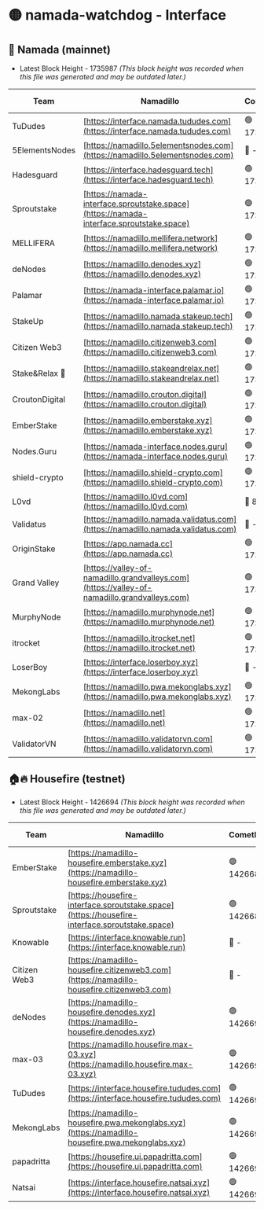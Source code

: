 # 🟡 namada-watchdog - Interface

## 🚀 Namada (mainnet)
- Latest Block Height - 1735987 *(This block height was recorded when this file was generated and may be outdated later.)*

| Team | Namadillo | CometBFT | Indexer | MASP Indexer |
|-|-|-|-|-|
| TuDudes | [https://interface.namada.tududes.com](https://interface.namada.tududes.com) | 🟢 1735966 | 🟢 1735966 | 🟢 1735966 |
| 5ElementsNodes | [https://namadillo.5elementsnodes.com](https://namadillo.5elementsnodes.com) | 🔴 - | 🔴 1704136 | 🔴 1704143 |
| Hadesguard | [https://interface.hadesguard.tech](https://interface.hadesguard.tech) | 🟢 1735970 | 🟢 1735970 | 🟢 1735970 |
| Sproutstake | [https://namada-interface.sproutstake.space](https://namada-interface.sproutstake.space) | 🟢 1735971 | 🟢 1735971 | 🟢 1735971 |
| MELLIFERA | [https://namadillo.mellifera.network](https://namadillo.mellifera.network) | 🟢 1735972 | 🟢 1735972 | 🟢 1735972 |
| deNodes | [https://namadillo.denodes.xyz](https://namadillo.denodes.xyz) | 🟢 1735972 | 🟢 1735972 | 🔴 612150 |
| Palamar | [https://namada-interface.palamar.io](https://namada-interface.palamar.io) | 🟢 1735973 | 🟢 1735973 | 🟢 1735972 |
| StakeUp | [https://namadillo.namada.stakeup.tech](https://namadillo.namada.stakeup.tech) | 🟢 1735974 | 🟢 1735973 | 🟢 1735973 |
| Citizen Web3 | [https://namadillo.citizenweb3.com](https://namadillo.citizenweb3.com) | 🟢 1735974 | 🟢 1735974 | 🟢 1735974 |
| Stake&Relax 🦥 | [https://namadillo.stakeandrelax.net](https://namadillo.stakeandrelax.net) | 🟢 1735975 | 🟢 1735975 | 🟢 1735975 |
| CroutonDigital | [https://namadillo.crouton.digital](https://namadillo.crouton.digital) | 🟢 1735975 | 🔴 1338918 | 🟢 1735975 |
| EmberStake | [https://namadillo.emberstake.xyz](https://namadillo.emberstake.xyz) | 🟢 1735976 | 🟢 1735976 | 🟢 1735975 |
| Nodes.Guru | [https://namada-interface.nodes.guru](https://namada-interface.nodes.guru) | 🟢 1735976 | 🟢 1735976 | 🟢 1735976 |
| shield-crypto | [https://namadillo.shield-crypto.com](https://namadillo.shield-crypto.com) | 🟢 1735977 | 🟢 1735976 | 🟢 1735977 |
| L0vd | [https://namadillo.l0vd.com](https://namadillo.l0vd.com) | 🔴 894059 | 🔴 1366056 | 🔴 894059 |
| Validatus | [https://namadillo.namada.validatus.com](https://namadillo.namada.validatus.com) | 🔴 - | 🔴 - | 🔴 - |
| OriginStake | [https://app.namada.cc](https://app.namada.cc) | 🟢 1735985 | 🟢 1735985 | 🟢 1735985 |
| Grand Valley | [https://valley-of-namadillo.grandvalleys.com](https://valley-of-namadillo.grandvalleys.com) | 🟢 1735985 | 🟢 1735985 | 🟢 1735985 |
| MurphyNode | [https://namadillo.murphynode.net](https://namadillo.murphynode.net) | 🟢 1735985 | 🟢 1735985 | 🔴 - |
| itrocket | [https://namadillo.itrocket.net](https://namadillo.itrocket.net) | 🟢 1735986 | 🟢 1735986 | 🔴 1687505 |
| LoserBoy | [https://interface.loserboy.xyz](https://interface.loserboy.xyz) | 🔴 - | 🔴 - | 🔴 - |
| MekongLabs | [https://namadillo.pwa.mekonglabs.xyz](https://namadillo.pwa.mekonglabs.xyz) | 🟢 1735986 | 🟢 1735986 | 🟢 1735986 |
| max-02 | [https://namadillo.net](https://namadillo.net) | 🟢 1735986 | 🟢 1735986 | 🟢 1735986 |
| ValidatorVN | [https://namadillo.validatorvn.com](https://namadillo.validatorvn.com) | 🟢 1735987 | 🟢 1735987 | 🟢 1735986 |

## 🏠🔥 Housefire (testnet)
- Latest Block Height - 1426694 *(This block height was recorded when this file was generated and may be outdated later.)*

| Team | Namadillo | CometBFT | Indexer | MASP Indexer |
|-|-|-|-|-|
| EmberStake | [https://namadillo-housefire.emberstake.xyz](https://namadillo-housefire.emberstake.xyz) | 🟢 1426685 | 🟢 1426685 | 🔴 - |
| Sproutstake | [https://housefire-interface.sproutstake.space](https://housefire-interface.sproutstake.space) | 🟢 1426687 | 🟢 1426687 | 🟢 1426687 |
| Knowable | [https://interface.knowable.run](https://interface.knowable.run) | 🔴 - | 🔴 - | 🔴 - |
| Citizen Web3 | [https://namadillo-housefire.citizenweb3.com](https://namadillo-housefire.citizenweb3.com) | 🔴 - | 🔴 - | 🔴 - |
| deNodes | [https://namadillo-housefire.denodes.xyz](https://namadillo-housefire.denodes.xyz) | 🟢 1426691 | 🟢 1426691 | 🟢 1426690 |
| max-03 | [https://namadillo.housefire.max-03.xyz](https://namadillo.housefire.max-03.xyz) | 🟢 1426691 | 🟢 1426691 | 🟢 1426691 |
| TuDudes | [https://interface.housefire.tududes.com](https://interface.housefire.tududes.com) | 🟢 1426691 | 🟢 1426691 | 🟢 1426691 |
| MekongLabs | [https://namadillo-housefire.pwa.mekonglabs.xyz](https://namadillo-housefire.pwa.mekonglabs.xyz) | 🟢 1426692 | 🟢 1426691 | 🔴 - |
| papadritta | [https://housefire.ui.papadritta.com](https://housefire.ui.papadritta.com) | 🟢 1426693 | 🟢 1426693 | 🟢 1426693 |
| Natsai | [https://interface.housefire.natsai.xyz](https://interface.housefire.natsai.xyz) | 🟢 1426694 | 🟢 1426694 | 🟢 1426694 |

